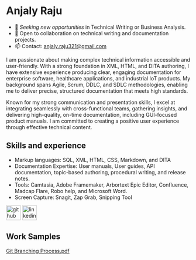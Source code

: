  # Anjaly Raju
- 🔭 *Seeking new opportunities* in Technical Writing or Business Analysis.   
- 👯 Open to collaboration on technical writing and documentation projects. 
- 📫 Contact: anjaly.raju321@gmail.com 

I am passionate about making complex technical information accessible and user-friendly. With a strong foundation in XML, HTML, and DITA authoring, I have extensive experience producing clear, engaging documentation for enterprise software, healthcare applications, and industrial IoT products. My background spans Agile, Scrum, DDLC, and SDLC methodologies, enabling me to deliver precise, structured documentation that meets high standards.

Known for my strong communication and presentation skills, I excel at integrating seamlessly with cross-functional teams, gathering insights, and delivering high-quality, on-time documentation, including GUI-focused product manuals. I am committed to creating a positive user experience through effective technical content.

## Skills and experience
- Markup languages: SQL, XML, HTML, CSS, Markdown, and DITA
- Documentation Expertise: User manuals, User guides, API documentation, topic-based authoring, procedural writing, and release notes.
- Tools: Camtasia, Adobe Framemaker, Arbortext Epic Editor, Confluence, Madcap Flare, Robo help, and Microsoft Word.
- Screen Capture: Snagit, Zap Grab, Snipping Tool

[<img src='https://cdn.jsdelivr.net/npm/simple-icons@3.0.1/icons/github.svg' alt='github' height='40'>](https://github.com/Anjaly-Raju)  [<img src='https://cdn.jsdelivr.net/npm/simple-icons@3.0.1/icons/linkedin.svg' alt='linkedin' height='40'>](https://www.linkedin.com/in/anjaly-raju//)  
## Work Samples
[Git Branching Process.pdf](https://github.com/Anjaly-Raju/Anjaly-Raju/files/12604909/Git.Branching.Process.pdf)
